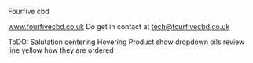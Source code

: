 Fourfive cbd

www.fourfivecbd.co.uk
Do get in contact at tech@fourfivecbd.co.uk

ToDO:
Salutation centering
Hovering
Product show dropdown oils
review line yellow
how they are ordered
